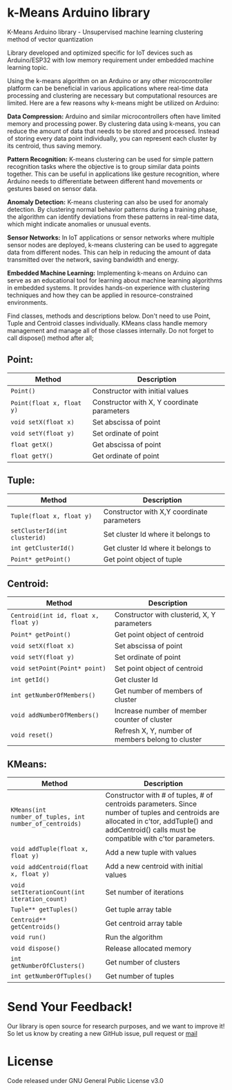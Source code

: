 # k-Means Arduino library
K-Means Arduino library - Unsupervised machine learning clustering method of vector quantization 

Library developed and optimized specific for IoT devices such as Arduino/ESP32 with low memory requirement under embedded machine learning topic.

Using the k-means algorithm on an Arduino or any other microcontroller platform can be beneficial in various applications where real-time data processing and clustering are necessary but computational resources are limited. Here are a few reasons why k-means might be utilized on Arduino:

**Data Compression:** Arduino and similar microcontrollers often have limited memory and processing power. By clustering data using k-means, you can reduce the amount of data that needs to be stored and processed. Instead of storing every data point individually, you can represent each cluster by its centroid, thus saving memory.

**Pattern Recognition:** K-means clustering can be used for simple pattern recognition tasks where the objective is to group similar data points together. This can be useful in applications like gesture recognition, where Arduino needs to differentiate between different hand movements or gestures based on sensor data.

**Anomaly Detection:** K-means clustering can also be used for anomaly detection. By clustering normal behavior patterns during a training phase, the algorithm can identify deviations from these patterns in real-time data, which might indicate anomalies or unusual events.

**Sensor Networks:** In IoT applications or sensor networks where multiple sensor nodes are deployed, k-means clustering can be used to aggregate data from different nodes. This can help in reducing the amount of data transmitted over the network, saving bandwidth and energy.

**Embedded Machine Learning:** Implementing k-means on Arduino can serve as an educational tool for learning about machine learning algorithms in embedded systems. It provides hands-on experience with clustering techniques and how they can be applied in resource-constrained environments.

Find classes, methods and descriptions below. Don't need to use Point, Tuple and Centroid classes individually. KMeans class handle memory management and manage all of those classes internally. Do not forget to call dispose() method after all;

## Point:
| Method | Description |
| --- | --- |
| `Point()` | Constructor with initial values |
| `Point(float x, float y)` | Constructor with X, Y coordinate parameters |
| `void setX(float x)` | Set abscissa of point |
| `void setY(float y)` | Set ordinate of point |
| `float getX()` | Get abscissa of point |
| `float getY()` | Get ordinate of point |

## Tuple:
| Method | Description |
| --- | --- |
| `Tuple(float x, float y)` | Constructor with X,Y coordinate parameters |
| `setClusterId(int clusterid)` | Set cluster Id where it belongs to |
| `int getClusterId()` | Get cluster Id where it belongs to |
| `Point* getPoint()` | Get point object of tuple |

## Centroid:
| Method | Description |
| --- | --- |
| `Centroid(int id, float x, float y)` | Constructor with clusterid, X, Y parameters |
| `Point* getPoint()` | Get point object of centroid |
| `void setX(float x)` | Set abscissa of point |
| `void setY(float y)` | Set ordinate of point |
| `void setPoint(Point* point)` | Set point object of centroid |
| `int getId()` | Get cluster Id |
| `int getNumberOfMembers()` | Get number of members of cluster |
| `void addNumberOfMembers()` | Increase number of member counter of cluster |
| `void reset()` | Refresh X, Y, number of members belong to cluster |

## KMeans:
| Method | Description |
| --- | --- |
| `KMeans(int number_of_tuples, int number_of_centroids)` | Constructor with # of tuples, # of centroids parameters. Since number of tuples and centroids are allocated in c'tor, addTuple() and addCentroid() calls must be compatible with c'tor parameters. |
| `void addTuple(float x, float y)` | Add a new tuple with values |
| `void addCentroid(float x, float y)` | Add a new centroid with initial values|
| `void setIterationCount(int iteration_count)` | Set number of iterations |
| `Tuple** getTuples()` | Get tuple array table |
| `Centroid** getCentroids()` | Get centroid array table |
| `void run()` | Run the algorithm |
| `void dispose()` | Release allocated memory |
| `int getNumberOfClusters()` | Get number of clusters |
| `int getNumberOfTuples()` | Get number of tuples |

# Send Your Feedback!
Our library is open source for research purposes, and we want to improve it! So let us know by creating a new GitHub issue, pull request or [mail](mailto:orkungdk@outlook.com?subject=GitHub-kMeans%20repository)

# License
Code released under GNU General Public License v3.0
